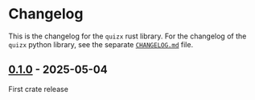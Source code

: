 # Changelog

This is the changelog for the `quizx` rust library.
For the changelog of the `quizx` python library, see the separate [`CHANGELOG.md`](https://github.com/zxcalc/quizx/blob/master/pybindings/CHANGELOG.md) file.


## [0.1.0](https://github.com/zxcalc/quizx/releases/tag/quizx@v0.1.0) - 2025-05-04

First crate release
